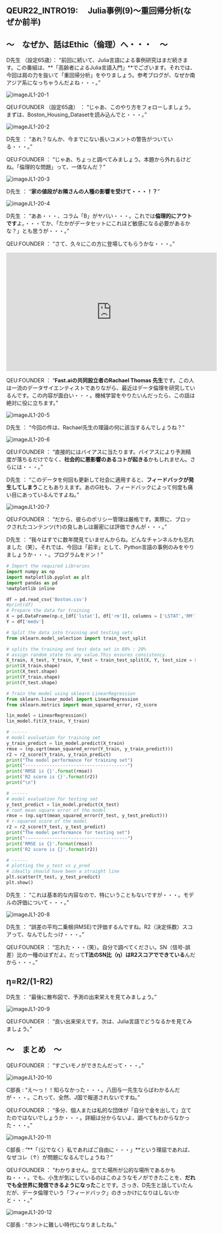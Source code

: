 ## QEUR22_INTRO19:　 Julia事例(9)～重回帰分析(なぜか前半)

## ～　なぜか、話はEthic（倫理）へ・・・　～


D先生 （設定65歳）： “前回に続いて、Julia言語による事例研究はまだ続きます。この番組は、**「高齢者によるJulia言語入門」**でございます。それでは、今回は肩の力を抜いて「重回帰分析」をやりましょう。参考ブログが、なぜか南アジア系になっちゃうんだよね・・・。”

![imageJL1-20-1](https://introJL1973.github.io/images/imageJL1-20-1.jpg)

QEU:FOUNDER （設定65歳） ： “じゃあ、このやり方をフォローしましょう。まずは、Boston_Housing_Datasetを読み込んでと・・・。”

![imageJL1-20-2](https://introJL1973.github.io/images/imageJL1-20-2.jpg)

D先生 ： “あれ？なんか、今までにない長いコメントの警告がついている・・・。”

QEU:FOUNDER ： “じゃあ、ちょっと調べてみましょう。本題から外れるけどね。「倫理的な問題」って、一体なんだ？”

![imageJL1-20-3](https://introJL1973.github.io/images/imageJL1-20-3.jpg)

D先生 ： “**家の値段がお隣さんの人種の影響を受けて・・・！？**”

![imageJL1-20-4](https://introJL1973.github.io/images/imageJL1-20-4.jpg)

D先生 ： “ああ・・・、コラム「B」がヤバい・・・。これでは**倫理的にアウトです**よ。・・・てか、「たかがデータセットにこれほど敏感になる必要があるかな？」とも思うが・・・。”

QEU:FOUNDER ： “さて、久々にこの方に登場してもらうかな・・・。”

<iframe width="560" height="315" src="https://www.youtube.com/embed/krIVOb23EH8" ti-tle="YouTube video player" frameborder="0" allow="accelerometer; autoplay; clipboard-write; en-crypted-media; gyroscope; picture-in-picture" allowfullscreen></iframe>

QEU:FOUNDER ： “**Fast.aiの共同設立者のRachael Thomas 先生**です。この人は一流のデータサイエンティストでありながら、最近はデータ倫理を研究しているんです。この内容が面白い・・・。機械学習をやりたいんだったら、この話は絶対に役に立ちます。”

![imageJL1-20-5](https://introJL1973.github.io/images/imageJL1-20-5.jpg)

D先生 ： “今回の件は、Rachael先生の理論の何に該当するんでしょうね？”

![imageJL1-20-6](https://introJL1973.github.io/images/imageJL1-20-6.jpg)

QEU:FOUNDER ： “直接的にはバイアスに当たります。バイアスにより予測精度が落ちるだけでなく、**社会的に悪影響のあるコトが起きる**かもしれません。さらには・・・。”

D先生 ： “このデータを何回も更新して社会に適用すると、**フィードバックが発生してしまう**こともありえます。あのG社も、フィードバックによって何度も痛い目にあっているんですよね。”

![imageJL1-20-7](https://introJL1973.github.io/images/imageJL1-20-7.jpg)

QEU:FOUNDER ： “だから、彼らのポリシー管理は厳格です。実際に、ブロックされたコンテンツ(↑)の良しあしは厳密には評価できんが・・・。”

D先生 ： “我々はすでに数年間見ていませんからね。どんなチャンネルかも忘れました（笑）。それでは、今回は「前半」として、Python言語の事例のみをやりましょうか・・・。プログラムをドン！”

```python
# Import the required Libraries
import numpy as np
import matplotlib.pyplot as plt 
import pandas as pd  
%matplotlib inline

df = pd.read_csv('Boston.csv')
#print(df)
# Prepare the data for training
X = pd.DataFrame(np.c_[df['lstat'], df['rm']], columns = ['LSTAT','RM'])
Y = df['medv']

# Split the data into training and testing sets
from sklearn.model_selection import train_test_split

# splits the training and test data set in 80% : 20%
# assign random_state to any value.This ensures consistency.
X_train, X_test, Y_train, Y_test = train_test_split(X, Y, test_size = 0.2, random_state=5)
print(X_train.shape)
print(X_test.shape)
print(Y_train.shape)
print(Y_test.shape)

# Train the model using sklearn LinearRegression
from sklearn.linear_model import LinearRegression
from sklearn.metrics import mean_squared_error, r2_score

lin_model = LinearRegression()
lin_model.fit(X_train, Y_train)

# ------
# model evaluation for training set
y_train_predict = lin_model.predict(X_train)
rmse = (np.sqrt(mean_squared_error(Y_train, y_train_predict)))
r2 = r2_score(Y_train, y_train_predict)
print("The model performance for training set")
print("--------------------------------------")
print('RMSE is {}'.format(rmse))
print('R2 score is {}'.format(r2))
print("\n")

# ------
# model evaluation for testing set
y_test_predict = lin_model.predict(X_test)
# root mean square error of the model
rmse = (np.sqrt(mean_squared_error(Y_test, y_test_predict)))
# r-squared score of the model
r2 = r2_score(Y_test, y_test_predict)
print("The model performance for testing set")
print("--------------------------------------")
print('RMSE is {}'.format(rmse))
print('R2 score is {}'.format(r2))

# ------
# plotting the y_test vs y_pred
# ideally should have been a straight line
plt.scatter(Y_test, y_test_predict)
plt.show()

```

D先生 ： “これは基本的な内容なので、特にいうこともないですが・・・。モデルの評価について・・・。”

![imageJL1-20-8](https://introJL1973.github.io/images/imageJL1-20-8.jpg)

D先生 ： “誤差の平均二乗根(RMSE)で評価するんですね。R2（決定係数）スコアって、なんでしたっけ・・・。”

QEU:FOUNDER ： “忘れた・・・（笑）。自分で調べてください。SN（信号-誤差）比の一種のはずだよ。だって**T法のSN比（η）はR2スコアでできている**んだから・・・。”

## η=R2/(1-R2)

D先生 ： “最後に散布図で、予測の出来栄えを見てみましょう。”

![imageJL1-20-9](https://introJL1973.github.io/images/imageJL1-20-9.jpg)

QEU:FOUNDER ： “良い出来栄えです。次は、Julia言語でどうなるかを見てみましょう。”


## ～　まとめ　～

QEU:FOUNDER ： “すごいモノができたんだって・・・。”

![imageJL1-20-10](https://introJL1973.github.io/images/imageJL1-20-10.jpg)

C部長 : “え～っ！！知らなかった・・・。八田与一先生ならばわかるんだが・・・。これって、全然、J国で報道されないですね。”

QEU:FOUNDER ： “多分、個人または私的な団体が「自分で金を出して」立てたのではないでしょうか・・・。詳細は分からないよ、調べてもわからなかった・・・。”

![imageJL1-20-11](https://introJL1973.github.io/images/imageJL1-20-11.jpg)

C部長 : “**「（公でなく）私であればご自由に・・・」**という理屈であれば、なぜコレ（↑）が問題になるんでしょうね？”

QEU:FOUNDER ： “わかりません。立てた場所が公的な場所であるかもね・・・。でも、小生が気にしているのはこのようなモノができたことを、**だれでも全世界に発信できるようになった**ことです。さっき、D先生と話していたんだが、データ倫理でいう「フィードバック」のきっかけになりはしないかと・・・。”

![imageJL1-20-12](https://introJL1973.github.io/images/imageJL1-20-12.jpg)

C部長 : “ホントに難しい時代になりましたね。”

